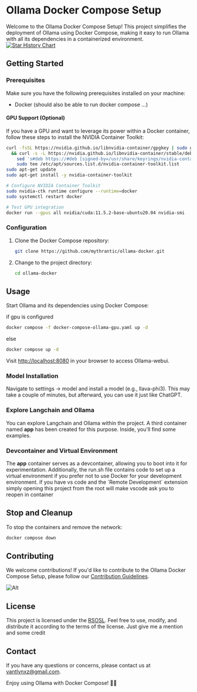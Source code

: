 # Ollama Docker Compose Setup

Welcome to the Ollama Docker Compose Setup! This project simplifies the deployment of Ollama using Docker Compose, making it easy to run Ollama with all its dependencies in a containerized environment.
[![Star History Chart](https://api.star-history.com/svg?repos=valiantlynx/ollama-docker&type=Date)](https://star-history.com/#valiantlynx/ollama-docker&Date)

## Getting Started

### Prerequisites
Make sure you have the following prerequisites installed on your machine:

- Docker (should also be able to run docker compose ...)

#### GPU Support (Optional)

If you have a GPU and want to leverage its power within a Docker container, follow these steps to install the NVIDIA Container Toolkit:

```bash
curl -fsSL https://nvidia.github.io/libnvidia-container/gpgkey | sudo gpg --dearmor -o /usr/share/keyrings/nvidia-container-toolkit-keyring.gpg \
  && curl -s -L https://nvidia.github.io/libnvidia-container/stable/deb/nvidia-container-toolkit.list | \
    sed 's#deb https://#deb [signed-by=/usr/share/keyrings/nvidia-container-toolkit-keyring.gpg] https://#g' | \
    sudo tee /etc/apt/sources.list.d/nvidia-container-toolkit.list
sudo apt-get update
sudo apt-get install -y nvidia-container-toolkit

# Configure NVIDIA Container Toolkit
sudo nvidia-ctk runtime configure --runtime=docker
sudo systemctl restart docker

# Test GPU integration
docker run --gpus all nvidia/cuda:11.5.2-base-ubuntu20.04 nvidia-smi
```

### Configuration

1. Clone the Docker Compose repository:

    ```bash
    git clone https://github.com/mythrantic/ollama-docker.git
    ```

2. Change to the project directory:

    ```bash
    cd ollama-docker
    ```

## Usage

Start Ollama and its dependencies using Docker Compose:

if gpu is configured
```bash
docker compose -f docker-compose-ollama-gpu.yaml up -d
```

else
```bash
docker compose up -d
```

Visit [http://localhost:8080](http://localhost:8080) in your browser to access Ollama-webui.

### Model Installation

Navigate to settings -> model and install a model (e.g., llava-phi3). This may take a couple of minutes, but afterward, you can use it just like ChatGPT.

### Explore Langchain and Ollama

You can explore Langchain and Ollama within the project. A third container named **app** has been created for this purpose. Inside, you'll find some examples.

### Devcontainer and Virtual Environment

The **app** container serves as a devcontainer, allowing you to boot into it for experimentation. Additionally, the run.sh file contains code to set up a virtual environment if you prefer not to use Docker for your development environment.
if you have vs code and the `Remote Development´ extension simply opening this project from the root will make vscode ask you to reopen in container
## Stop and Cleanup

To stop the containers and remove the network:

```bash
docker compose down
```

## Contributing

We welcome contributions! If you'd like to contribute to the Ollama Docker Compose Setup, please follow our [Contribution Guidelines](CONTRIBUTING.md).

![Alt](https://repobeats.axiom.co/api/embed/d7581a324f7cb8cfcc18a1465b039157e3d1c8dc.svg "Repobeats analytics image")


## License

This project is licensed under the [RSOSL](https://github.com/mythrantic/ollama-docker/blob/main/LICENCE.md). Feel free to use, modify, and distribute it according to the terms of the license. Just give me a mention and some credit

## Contact

If you have any questions or concerns, please contact us at [vantlynxz@gmail.com](mailto:vantlynxz@gmail.com).

Enjoy using Ollama with Docker Compose! 🐳🚀
